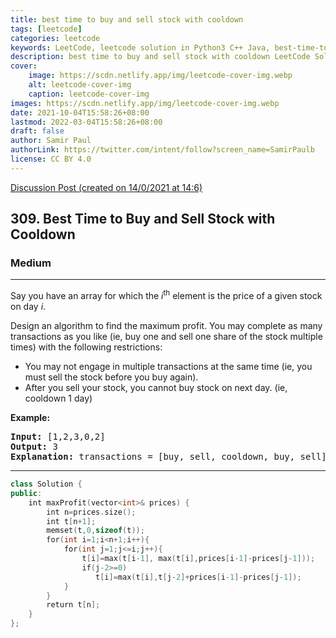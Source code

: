 ```yaml
---
title: best time to buy and sell stock with cooldown
tags: [leetcode]
categories: leetcode
keywords: LeetCode, leetcode solution in Python3 C++ Java, best-time-to-buy-and-sell-stock-with-cooldown solution
description: best time to buy and sell stock with cooldown LeetCode Solution Explained
cover:
    image: https://scdn.netlify.app/img/leetcode-cover-img.webp
    alt: leetcode-cover-img
    caption: leetcode-cover-img
images: https://scdn.netlify.app/img/leetcode-cover-img.webp
date: 2021-10-04T15:58:26+08:00
lastmod: 2022-03-04T15:58:26+08:00
draft: false
author: Samir Paul
authorLink: https://twitter.com/intent/follow?screen_name=SamirPaulb
license: CC BY 4.0
---
```



[Discussion Post (created on 14/0/2021 at 14:6)](https://leetcode.com/problems/best-time-to-buy-and-sell-stock-with-cooldown/discuss/1016185/2D-DP-C%2B%2B)  
<h2>309. Best Time to Buy and Sell Stock with Cooldown</h2><h3>Medium</h3><hr><div><p>Say you have an array for which the <i>i</i><sup>th</sup> element is the price of a given stock on day <i>i</i>.</p>

<p>Design an algorithm to find the maximum profit. You may complete as many transactions as you like (ie, buy one and sell one share of the stock multiple times) with the following restrictions:</p>

<ul>
	<li>You may not engage in multiple transactions at the same time (ie, you must sell the stock before you buy again).</li>
	<li>After you sell your stock, you cannot buy stock on next day. (ie, cooldown 1 day)</li>
</ul>

<p><b>Example:</b></p>

<pre><strong>Input:</strong> [1,2,3,0,2]
<strong>Output: </strong>3 
<strong>Explanation:</strong> transactions = [buy, sell, cooldown, buy, sell]
</pre></div>

---




```cpp
class Solution {
public:
    int maxProfit(vector<int>& prices) {
        int n=prices.size();
        int t[n+1];
        memset(t,0,sizeof(t));
        for(int i=1;i<n+1;i++){
            for(int j=1;j<=i;j++){
                t[i]=max(t[i-1], max(t[i],prices[i-1]-prices[j-1]));
                if(j-2>=0)
                   t[i]=max(t[i],t[j-2]+prices[i-1]-prices[j-1]); 
            }
        }
        return t[n];
    }
};

```
